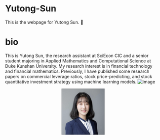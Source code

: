 # Yutong-Sun
This is the webpage for Yutong Sun. :apple:
# bio
This is Yutong Sun, the research assistant at SciEcon CIC and a senior student majoring in Applied Mathematics and Computational Science at Duke Kunshan University. My research interest is in financial technology and financial mathematics. Previously, I have published some research papers on commercial leverage ratios, stock price-predicting, and stock quantitative investment strategy using machine learning models. ![image](https://user-images.githubusercontent.com/101320082/200345195-fefd3e98-cfbf-4a2a-af7f-77627cf85701.png)



<div align=center><img width="140" height="150" src="https://github.com/Rising-Stars-by-Sunshine/Yutong-Sun/blob/main/image/yutong%20sun.png"/>



